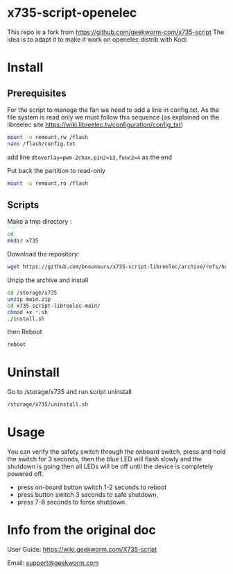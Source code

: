# x735-script-openelec

This repo is a fork from https://github.com/geekworm-com/x735-script
The idea is to adapt it to make it work on openelec distrib with Kodi

# Install

## Prerequisites
For the script to manage the fan we need to add a line in config.txt. As the file system is read only we must follow this sequence (as explained on the libreelec site https://wiki.libreelec.tv/configuration/config_txt)

```bash
mount -o remount,rw /flash
nano /flash/config.txt
```

add line `dtoverlay=pwm-2chan,pin2=13,func2=4` as the end

Put back the partition to read-only
```bash
mount -o remount,ro /flash
```


## Scripts

Make a tmp directory :
```bash
cd 
mkdir x735
```

Download the repository:

```bash
wget https://github.com/bnounours/x735-script-libreelec/archive/refs/heads/main.zip -P /storage/x735
```

Unzip the archive and install
```bash
cd /storage/x735
unzip main.zip
cd x735-script-libreelec-main/
chmod +x *.sh
./install.sh
```
then Reboot
```bash
reboot
```



# Uninstall
Go to /storage/x735 and run script uninstall
```bash
/storage/x735/uninstall.sh
```

# Usage

You can verify the safety switch through the onboard switch, press and hold the switch for 3 seconds, then the blue LED will flash slowly and the shutdown is going then all LEDs will be off until the device is completely powered off.

* press on-board button switch 1-2 seconds to reboot
* press button switch 3 seconds to safe shutdown,
* press 7-8 seconds to force shutdown.



# Info from the original doc


User Guide: https://wiki.geekworm.com/X735-script

Email: support@geekworm.com
